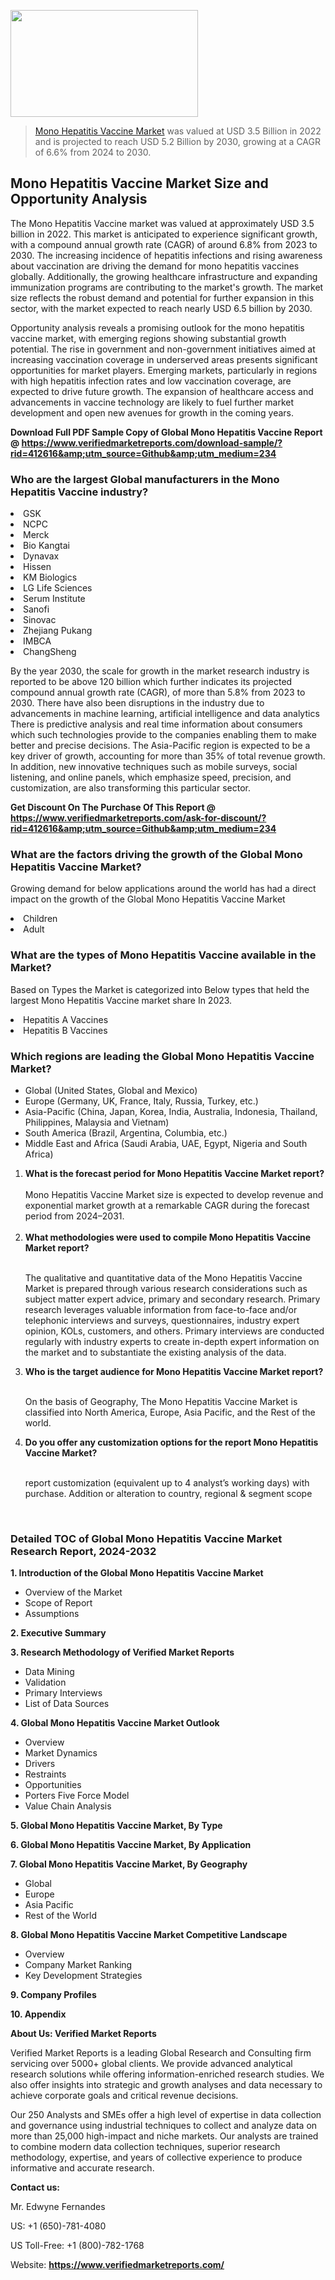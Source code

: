 
<img src="https://ffe5etoiles.com/wp-content/uploads/2024/12/MST1-300x171.png" alt="" width="300" height="171" class="alignnone size-medium wp-image-20088" /><blockquote><p><p><a href="https://www.verifiedmarketreports.com/download-sample/?rid=412616&utm_source=Github&utm_medium=234" target="_blank">Mono Hepatitis Vaccine Market</a> was valued at USD 3.5 Billion in 2022 and is projected to reach USD 5.2 Billion by 2030, growing at a CAGR of 6.6% from 2024 to 2030.</p></blockquote><p><h2>Mono Hepatitis Vaccine Market Size and Opportunity Analysis</h2><p>The Mono Hepatitis Vaccine market was valued at approximately USD 3.5 billion in 2022. This market is anticipated to experience significant growth, with a compound annual growth rate (CAGR) of around 6.8% from 2023 to 2030. The increasing incidence of hepatitis infections and rising awareness about vaccination are driving the demand for mono hepatitis vaccines globally. Additionally, the growing healthcare infrastructure and expanding immunization programs are contributing to the market's growth. The market size reflects the robust demand and potential for further expansion in this sector, with the market expected to reach nearly USD 6.5 billion by 2030.</p><p>Opportunity analysis reveals a promising outlook for the mono hepatitis vaccine market, with emerging regions showing substantial growth potential. The rise in government and non-government initiatives aimed at increasing vaccination coverage in underserved areas presents significant opportunities for market players. Emerging markets, particularly in regions with high hepatitis infection rates and low vaccination coverage, are expected to drive future growth. The expansion of healthcare access and advancements in vaccine technology are likely to fuel further market development and open new avenues for growth in the coming years.</p></p><p class=""><strong>Download Full PDF Sample Copy of Global Mono Hepatitis Vaccine Report @ <a href="https://www.verifiedmarketreports.com/download-sample/?rid=412616&amp;utm_source=Github&amp;utm_medium=234" target="_blank">https://www.verifiedmarketreports.com/download-sample/?rid=412616&amp;utm_source=Github&amp;utm_medium=234</a></strong></p><h3 id="" class="">Who are the largest Global manufacturers in the Mono Hepatitis Vaccine industry?</h3><p><li>GSK</li><li> NCPC</li><li> Merck</li><li> Bio Kangtai</li><li> Dynavax</li><li> Hissen</li><li> KM Biologics</li><li> LG Life Sciences</li><li> Serum Institute</li><li> Sanofi</li><li> Sinovac</li><li> Zhejiang Pukang</li><li> IMBCA</li><li> ChangSheng</li></p><div class=""><div class="" dir="" data-message-author-role="" data-message-id="" data-message-model-slug=""><div class=""><div class=""><div class=""><div class="" dir="" data-message-author-role="" data-message-id="" data-message-model-slug=""><div class=""><div class=""><p>By the year 2030, the scale for growth in the market research industry is reported to be above 120 billion which further indicates its projected compound annual growth rate (CAGR), of more than 5.8% from 2023 to 2030. There have also been disruptions in the industry due to advancements in machine learning, artificial intelligence and data analytics There is predictive analysis and real time information about consumers which such technologies provide to the companies enabling them to make better and precise decisions. The Asia-Pacific region is expected to be a key driver of growth, accounting for more than 35% of total revenue growth. In addition, new innovative techniques such as mobile surveys, social listening, and online panels, which emphasize speed, precision, and customization, are also transforming this particular sector.</p><p><strong>Get Discount On The Purchase Of This Report @&nbsp; <a href="https://www.verifiedmarketreports.com/ask-for-discount/?rid=412616&amp;utm_source=Github&amp;utm_medium=234" target="_blank">https://www.verifiedmarketreports.com/ask-for-discount/?rid=412616&amp;utm_source=Github&amp;utm_medium=234</a></strong></p></div></div></div></div></div></div></div></div><h3 id="" class="">What are the factors driving the growth of the Global Mono Hepatitis Vaccine Market?</h3><p id="" class="">Growing demand for below applications around the world has had a direct impact on the growth of the Global Mono Hepatitis Vaccine Market</p><p id="" class=""><li>Children</li><li> Adult</li></p><h3 id="" class="">What are the types of Mono Hepatitis Vaccine available in the Market?</h3><p id="" class="">Based on Types the Market is categorized into Below types that held the largest Mono Hepatitis Vaccine market share In 2023.</p><p id="" class=""><li>Hepatitis A Vaccines</li><li> Hepatitis B Vaccines</li></p><h3 id="" class="">Which regions are leading the Global Mono Hepatitis Vaccine Market?</h3><ul><li>Global (United States, Global and Mexico)</li><li>Europe (Germany, UK, France, Italy, Russia, Turkey, etc.)</li><li>Asia-Pacific (China, Japan, Korea, India, Australia, Indonesia, Thailand, Philippines, Malaysia and Vietnam)</li><li>South America (Brazil, Argentina, Columbia, etc.)</li><li>Middle East and Africa (Saudi Arabia, UAE, Egypt, Nigeria and South Africa)</li></ul><p><ol><li><strong>What is the forecast period for Mono Hepatitis Vaccine Market report?<br /></strong><br /><span data-sheets-root="1" data-sheets-value="{&quot;1&quot;:2,&quot;2&quot;:&quot;XXXX size is expected to develop revenue and exponential market growth at a remarkable CAGR during the forecast period from 2024&ndash;2030.&quot;}" data-sheets-userformat="{&quot;2&quot;:12674,&quot;4&quot;:{&quot;1&quot;:2,&quot;2&quot;:16776960},&quot;10&quot;:2,&quot;11&quot;:0,&quot;15&quot;:&quot;Arial&quot;,&quot;16&quot;:12}">Mono Hepatitis Vaccine Market size is expected to develop revenue and exponential market growth at a remarkable CAGR during the forecast period from 2024&ndash;2031.</span><br /><br /></li><li><strong>What methodologies were used to compile Mono Hepatitis Vaccine Market report?<br /><br /></strong><p>The qualitative and quantitative data of the&nbsp;Mono Hepatitis Vaccine Market is prepared through various research considerations such as subject matter expert advice, primary and secondary research. Primary research leverages valuable information from face-to-face and/or telephonic interviews and surveys, questionnaires, industry expert opinion, KOLs, customers, and others. Primary interviews are conducted regularly with industry experts to create in-depth expert information on the market and to substantiate the existing analysis of the data.&nbsp;</p></li><li><strong>Who is the target audience for Mono Hepatitis Vaccine Market report?<br /><br /></strong><p>On the basis of Geography, The&nbsp;Mono Hepatitis Vaccine Market is classified into North America, Europe, Asia Pacific, and the Rest of the world.</p></li><li><strong>Do you offer any customization options for the report Mono Hepatitis Vaccine Market?<br /><br /></strong><p>report customization (equivalent up to 4 analyst&rsquo;s working days) with purchase. Addition or alteration to country, regional &amp; segment scope</p><p>&nbsp;</p></li></ol></p><h3 id="" class="">Detailed TOC of Global Mono Hepatitis Vaccine Market Research Report, 2024-2032</h3><p id="" class=""><strong>1. Introduction of the Global Mono Hepatitis Vaccine Market</strong></p><ul><li>Overview of the Market</li><li>Scope of Report</li><li>Assumptions</li></ul><p id="" class=""><strong>2. Executive Summary</strong></p><p id="" class=""><strong>3. Research Methodology of&nbsp;Verified Market Reports</strong></p><ul><li>Data Mining</li><li>Validation</li><li>Primary Interviews</li><li>List of Data Sources</li></ul><p id="" class=""><strong>4. Global Mono Hepatitis Vaccine Market Outlook</strong></p><ul><li>Overview</li><li>Market Dynamics</li><li>Drivers</li><li>Restraints</li><li>Opportunities</li><li>Porters Five Force Model</li><li>Value Chain Analysis</li></ul><p id="" class=""><strong>5. Global Mono Hepatitis Vaccine Market, By&nbsp;Type</strong></p><p id="" class=""><strong>6. Global Mono Hepatitis Vaccine Market, By Application</strong></p><p id="" class=""><strong>7. Global Mono Hepatitis Vaccine Market, By Geography</strong></p><ul><li>Global</li><li>Europe</li><li>Asia Pacific</li><li>Rest of the World</li></ul><p id="" class=""><strong>8. Global Mono Hepatitis Vaccine Market Competitive Landscape</strong></p><ul><li>Overview</li><li>Company Market Ranking</li><li>Key Development Strategies</li></ul><p id="" class=""><strong>9. Company Profiles</strong></p><p id="" class=""><strong>10. Appendix</strong></p><p id="" class=""><strong>About Us: Verified Market Reports</strong></p><p id="" class="">Verified Market Reports is a leading Global Research and Consulting firm servicing over 5000+ global clients. We provide advanced analytical research solutions while offering information-enriched research studies. We also offer insights into strategic and growth analyses and data necessary to achieve corporate goals and critical revenue decisions.</p><p id="" class="">Our 250 Analysts and SMEs offer a high level of expertise in data collection and governance using industrial techniques to collect and analyze data on more than 25,000 high-impact and niche markets. Our analysts are trained to combine modern data collection techniques, superior research methodology, expertise, and years of collective experience to produce informative and accurate research.</p><p id="" class=""><strong>Contact us:</strong></p><p id="" class="">Mr. Edwyne Fernandes</p><p id="" class="">US: +1 (650)-781-4080</p><p id="" class="">US Toll-Free: +1 (800)-782-1768</p><p id="" class="">Website: <a target="" data-test-app-aware-link=""><strong>https://www.verifiedmarketreports.com/</strong></a></p>

